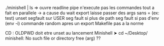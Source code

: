 ./minishell | ls => ouvre readline
pipe n'execute pas les commandes tout a fait en parallele -> a cause du wait
export laisse passer des args sans = (ex: test)
unset segfault sur USER
seg fault si plus de path
seg fault si pas d'env (env -i) commande random apres un export
Makefile pas a la norme




CD :
OLDPWD doit etre unset au lancement
Minishell ➤ cd ~/Desktop/
minishell: No such file or directory
free (arg) ??